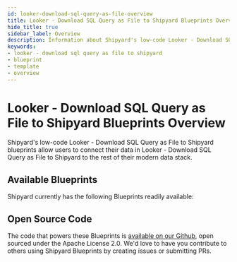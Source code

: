 ```yaml
---
id: looker-download-sql-query-as-file-overview
title: Looker - Download SQL Query as File to Shipyard Blueprints Overview
hide_title: true
sidebar_label: Overview
description: Information about Shipyard's low-code Looker - Download SQL Query as File to Shipyard templates.
keywords:
- looker - download sql query as file to shipyard
- blueprint
- template
- overview
---
```


# Looker - Download SQL Query as File to Shipyard Blueprints Overview

Shipyard's low-code Looker - Download SQL Query as File to Shipyard blueprints allow users to connect their data in Looker - Download SQL Query as File to Shipyard to the rest of their modern data stack.

## Available Blueprints
Shipyard currently has the following Blueprints readily available: 

## Open Source Code
The code that powers these Blueprints is [available on our Github](None), open sourced under the Apache License 2.0. We'd love to have you contribute to others using Shipyard Blueprints by creating issues or submitting PRs.
